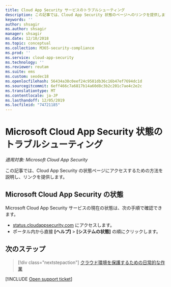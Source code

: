 ```yaml
---
title: Cloud App Security サービスのトラブルシューティング
description: この記事では、Cloud App Security 状態のページへのリンクを提供します
keywords: ''
author: shsagir
ms.author: shsagir
manager: shsagir
ms.date: 12/10/2018
ms.topic: conceptual
ms.collection: M365-security-compliance
ms.prod: ''
ms.service: cloud-app-security
ms.technology: ''
ms.reviewer: reutam
ms.suite: ems
ms.custom: seodec18
ms.openlocfilehash: 56434a38c0eef24c9581db36c16b47ef7694dc1d
ms.sourcegitcommit: 6eff466c7a6817b14a60d8c3b2c201c7ae4c2e2c
ms.translationtype: MT
ms.contentlocale: ja-JP
ms.lasthandoff: 12/05/2019
ms.locfileid: "74721185"
---
```

# <a name="troubleshooting-microsoft-cloud-app-security-status"></a>Microsoft Cloud App Security 状態のトラブルシューティング

*適用対象: Microsoft Cloud App Security*

この記事では、Cloud App Security の状態ページにアクセスするための方法を説明し、リンクを提供します。

## <a name="microsoft-cloud-app-security-status"></a>Microsoft Cloud App Security の状態

Microsoft Cloud App Security サービスの現在の状態は、次の手順で確認できます。

- [status.cloudappsecurity.com](https://status.cloudappsecurity.com) にアクセスします。
- ポータル内から直接 **[ヘルプ]**  >  **[システムの状態]** の順にクリックします。

## <a name="next-steps"></a>次のステップ

> [!div class="nextstepaction"]
> [クラウド環境を保護するための日常的な作業](daily-activities-to-protect-your-cloud-environment.md)

[!INCLUDE [Open support ticket](includes/support.md)]
